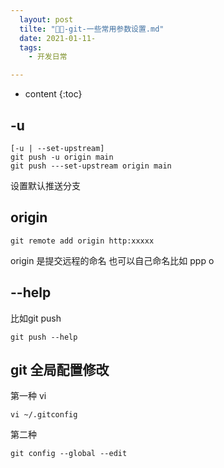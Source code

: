 ```yaml
---
  layout: post
  tilte: "🎨🎨-git-一些常用参数设置.md"
  date: 2021-01-11-
  tags: 
    - 开发日常

---
```



* content
{:toc}


## -u
```
[-u | --set-upstream]
git push -u origin main 
git push ---set-upstream origin main
```
设置默认推送分支

## origin
```
git remote add origin http:xxxxx
```
origin 是提交远程的命名 也可以自己命名比如 ppp o

## --help
比如git push
```
git push --help
```

## git  全局配置修改
第一种 vi
```
vi ~/.gitconfig
```
第二种

```
git config --global --edit
```
